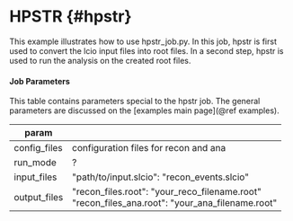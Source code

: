 HPSTR {#hpstr}
=====

This example illustrates how to use hpstr_job.py. In this job, hpstr is first used to convert the lcio input files into root files. In a second step, hpstr is used to run the analysis on the created root files.

#### Job Parameters
This table contains parameters special to the hpstr job. The general parameters are discussed on the [examples main page](@ref examples).

| param         |                                                                                                          |
|---------------|----------------------------------------------------------------------------------------------------------|
| config\_files | configuration files for recon and ana                                                                    |
| run\_mode     | ?                                                                                                        |
| input\_files  | "path/to/input.slcio": "recon_events.slcio"                                                              |
| output\_files | "recon\_files.root": "your\_reco\_filename.root"<br>"recon\_files\_ana.root": "your\_ana\_filename.root" |
